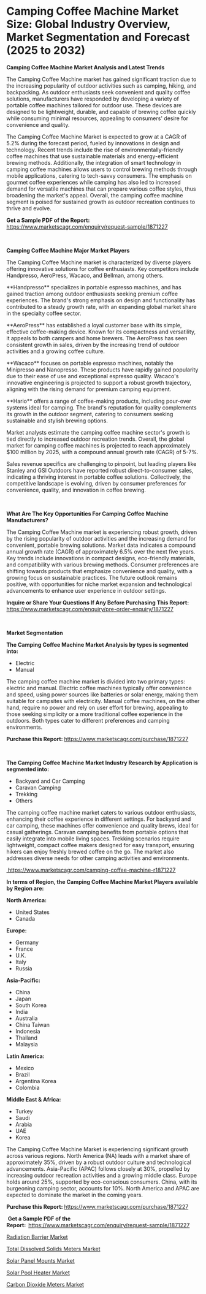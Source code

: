 <p><h1>Camping Coffee Machine Market Size: Global Industry Overview, Market Segmentation and Forecast (2025 to 2032)</h1></p><p><strong>Camping Coffee Machine Market Analysis and Latest Trends</strong></p>
<p><p>The Camping Coffee Machine market has gained significant traction due to the increasing popularity of outdoor activities such as camping, hiking, and backpacking. As outdoor enthusiasts seek convenient and quality coffee solutions, manufacturers have responded by developing a variety of portable coffee machines tailored for outdoor use. These devices are designed to be lightweight, durable, and capable of brewing coffee quickly while consuming minimal resources, appealing to consumers' desire for convenience and quality.</p><p>The Camping Coffee Machine Market is expected to grow at a CAGR of 5.2% during the forecast period, fueled by innovations in design and technology. Recent trends include the rise of environmentally-friendly coffee machines that use sustainable materials and energy-efficient brewing methods. Additionally, the integration of smart technology in camping coffee machines allows users to control brewing methods through mobile applications, catering to tech-savvy consumers. The emphasis on gourmet coffee experiences while camping has also led to increased demand for versatile machines that can prepare various coffee styles, thus broadening the market's appeal. Overall, the camping coffee machine segment is poised for sustained growth as outdoor recreation continues to thrive and evolve.</p></p>
<p><strong>Get a Sample PDF of the Report:&nbsp;</strong> <a href="https://www.marketscagr.com/enquiry/request-sample/1871227?utm_campaign=2004&utm_medium=2&utm_source=Github&utm_content=ia&utm_term=11042025&utm_id=camping-coffee-machine">https://www.marketscagr.com/enquiry/request-sample/1871227</a></p>
<p>&nbsp;</p>
<p><strong>Camping Coffee Machine Major Market Players</strong></p>
<p><p>The Camping Coffee Machine market is characterized by diverse players offering innovative solutions for coffee enthusiasts. Key competitors include Handpresso, AeroPress, Wacaco, and Bellman, among others.</p><p>**Handpresso** specializes in portable espresso machines, and has gained traction among outdoor enthusiasts seeking premium coffee experiences. The brand's strong emphasis on design and functionality has contributed to a steady growth rate, with an expanding global market share in the specialty coffee sector.</p><p>**AeroPress** has established a loyal customer base with its simple, effective coffee-making device. Known for its compactness and versatility, it appeals to both campers and home brewers. The AeroPress has seen consistent growth in sales, driven by the increasing trend of outdoor activities and a growing coffee culture.</p><p>**Wacaco** focuses on portable espresso machines, notably the Minipresso and Nanopresso. These products have rapidly gained popularity due to their ease of use and exceptional espresso quality. Wacaco's innovative engineering is projected to support a robust growth trajectory, aligning with the rising demand for premium camping equipment.</p><p>**Hario** offers a range of coffee-making products, including pour-over systems ideal for camping. The brand's reputation for quality complements its growth in the outdoor segment, catering to consumers seeking sustainable and stylish brewing options.</p><p>Market analysts estimate the camping coffee machine sector's growth is tied directly to increased outdoor recreation trends. Overall, the global market for camping coffee machines is projected to reach approximately $100 million by 2025, with a compound annual growth rate (CAGR) of 5-7%.</p><p>Sales revenue specifics are challenging to pinpoint, but leading players like Stanley and GSI Outdoors have reported robust direct-to-consumer sales, indicating a thriving interest in portable coffee solutions. Collectively, the competitive landscape is evolving, driven by consumer preferences for convenience, quality, and innovation in coffee brewing.</p></p>
<p>&nbsp;</p>
<p><strong>What Are The Key Opportunities For Camping Coffee Machine Manufacturers?</strong></p>
<p><p>The Camping Coffee Machine market is experiencing robust growth, driven by the rising popularity of outdoor activities and the increasing demand for convenient, portable brewing solutions. Market data indicates a compound annual growth rate (CAGR) of approximately 6.5% over the next five years. Key trends include innovations in compact designs, eco-friendly materials, and compatibility with various brewing methods. Consumer preferences are shifting towards products that emphasize convenience and quality, with a growing focus on sustainable practices. The future outlook remains positive, with opportunities for niche market expansion and technological advancements to enhance user experience in outdoor settings.</p></p>
<p><strong>Inquire or Share Your Questions If Any Before Purchasing This Report:</strong> <a href="https://www.marketscagr.com/enquiry/pre-order-enquiry/1871227?utm_campaign=2004&utm_medium=2&utm_source=Github&utm_content=ia&utm_term=11042025&utm_id=camping-coffee-machine">https://www.marketscagr.com/enquiry/pre-order-enquiry/1871227</a></p>
<p>&nbsp;</p>
<p><strong>Market Segmentation</strong></p>
<p><strong>The Camping Coffee Machine Market Analysis by types is segmented into:</strong></p>
<p><ul><li>Electric</li><li>Manual</li></ul></p>
<p><p>The camping coffee machine market is divided into two primary types: electric and manual. Electric coffee machines typically offer convenience and speed, using power sources like batteries or solar energy, making them suitable for campsites with electricity. Manual coffee machines, on the other hand, require no power and rely on user effort for brewing, appealing to those seeking simplicity or a more traditional coffee experience in the outdoors. Both types cater to different preferences and camping environments.</p></p>
<p><strong>Purchase this Report:&nbsp;</strong><a href="https://www.marketscagr.com/purchase/1871227?utm_campaign=2004&utm_medium=2&utm_source=Github&utm_content=ia&utm_term=11042025&utm_id=camping-coffee-machine">https://www.marketscagr.com/purchase/1871227</a></p>
<p>&nbsp;</p>
<p><strong>The Camping Coffee Machine Market Industry Research by Application is segmented into:</strong></p>
<p><ul><li>Backyard and Car Camping</li><li>Caravan Camping</li><li>Trekking</li><li>Others</li></ul></p>
<p><p>The camping coffee machine market caters to various outdoor enthusiasts, enhancing their coffee experience in different settings. For backyard and car camping, these machines offer convenience and quality brews, ideal for casual gatherings. Caravan camping benefits from portable options that easily integrate into mobile living spaces. Trekking scenarios require lightweight, compact coffee makers designed for easy transport, ensuring hikers can enjoy freshly brewed coffee on the go. The market also addresses diverse needs for other camping activities and environments.</p></p>
<p><a href="https://www.marketscagr.com/camping-coffee-machine-r1871227?utm_campaign=2004&utm_medium=2&utm_source=Github&utm_content=ia&utm_term=11042025&utm_id=camping-coffee-machine">&nbsp;https://www.marketscagr.com/camping-coffee-machine-r1871227</a></p>
<p><strong>In terms of Region, the Camping Coffee Machine Market Players available by Region are:</strong></p>
<p>
    <p> <strong> North America: </strong>
        <ul>
            <li>United States</li>
            <li>Canada</li>
        </ul>
        </p> 
    <p> <strong> Europe: </strong>
        <ul>
            <li>Germany</li>
            <li>France</li>
            <li>U.K.</li>
            <li>Italy</li>
            <li>Russia</li>
        </ul>
        </p> 
    <p> <strong> Asia-Pacific: </strong>
        <ul>
            <li>China</li>
            <li>Japan</li>
            <li>South Korea</li>
            <li>India</li>
            <li>Australia</li>
            <li>China Taiwan</li>
            <li>Indonesia</li>
            <li>Thailand</li>
            <li>Malaysia</li>
        </ul>
        </p> 
    <p> <strong> Latin America: </strong>
        <ul>
            <li>Mexico</li>
            <li>Brazil</li>
            <li>Argentina Korea</li>
            <li>Colombia</li>
        </ul>
        </p> 
    <p> <strong> Middle East & Africa: </strong>
        <ul>
            <li>Turkey</li>
            <li>Saudi</li>
            <li>Arabia</li>
            <li>UAE</li>
            <li>Korea</li>
        </ul>
    </p>
    </p>
<p><p>The Camping Coffee Machine Market is experiencing significant growth across various regions. North America (NA) leads with a market share of approximately 35%, driven by a robust outdoor culture and technological advancements. Asia-Pacific (APAC) follows closely at 30%, propelled by increasing outdoor recreation activities and a growing middle class. Europe holds around 25%, supported by eco-conscious consumers. China, with its burgeoning camping sector, accounts for 10%. North America and APAC are expected to dominate the market in the coming years.</p></p>
<p><strong>Purchase this Report: </strong><a href="https://www.marketscagr.com/purchase/1871227?utm_campaign=2004&utm_medium=2&utm_source=Github&utm_content=ia&utm_term=11042025&utm_id=camping-coffee-machine">https://www.marketscagr.com/purchase/1871227</a></p>
<p>&nbsp;<strong>Get a Sample PDF of the Report:&nbsp;&nbsp;</strong><a href="https://www.marketscagr.com/enquiry/request-sample/1871227?utm_campaign=2004&utm_medium=2&utm_source=Github&utm_content=ia&utm_term=11042025&utm_id=camping-coffee-machine">https://www.marketscagr.com/enquiry/request-sample/1871227</a></p>
<p><strong></strong></p>
<p><p><a href="https://github.com/vsiljgestel/Market-Research-Report-List-1/blob/main/radiation-barrier-market.md?utm_campaign=2004&utm_medium=2&utm_source=Github&utm_content=ia&utm_term=11042025&utm_id=camping-coffee-machine">Radiation Barrier Market</a></p><p><a href="https://github.com/ummulmzu/Market-Research-Report-List-1/blob/main/total-dissolved-solids-meters-market.md?utm_campaign=2004&utm_medium=2&utm_source=Github&utm_content=ia&utm_term=11042025&utm_id=camping-coffee-machine">Total Dissolved Solids Meters Market</a></p><p><a href="https://github.com/aiamekar/Market-Research-Report-List-1/blob/main/solar-panel-mounts-market.md?utm_campaign=2004&utm_medium=2&utm_source=Github&utm_content=ia&utm_term=11042025&utm_id=camping-coffee-machine">Solar Panel Mounts Market</a></p><p><a href="https://github.com/nwokechock6s/Market-Research-Report-List-1/blob/main/solar-pool-heater-market.md?utm_campaign=2004&utm_medium=2&utm_source=Github&utm_content=ia&utm_term=11042025&utm_id=camping-coffee-machine">Solar Pool Heater Market</a></p><p><a href="https://github.com/boudykodumi/Market-Research-Report-List-1/blob/main/carbon-dioxide-meters-market.md?utm_campaign=2004&utm_medium=2&utm_source=Github&utm_content=ia&utm_term=11042025&utm_id=camping-coffee-machine">Carbon Dioxide Meters Market</a></p></p>